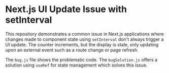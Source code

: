 # Next.js UI Update Issue with setInterval

This repository demonstrates a common issue in Next.js applications where changes made to component state using `setInterval` don't always trigger a UI update. The counter increments, but the display is stale, only updating upon an external event such as a route change or page refresh.

The `bug.js` file shows the problematic code. The `bugSolution.js` offers a solution using `useRef` for state management which solves this issue.